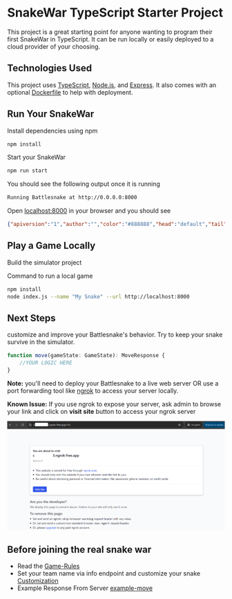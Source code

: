 # SnakeWar TypeScript Starter Project

This project is a great starting point for anyone wanting to program their first SnakeWar in TypeScript. It can be run locally or easily deployed to a cloud provider of your choosing. 

## Technologies Used

This project uses [TypeScript](https://www.typescriptlang.org/), [Node.js](https://nodejs.org/en/), and [Express](https://expressjs.com/). It also comes with an optional [Dockerfile](https://docs.docker.com/engine/reference/builder/) to help with deployment.

## Run Your SnakeWar

Install dependencies using npm

```sh
npm install
```

Start your SnakeWar

```sh
npm run start
```

You should see the following output once it is running

```sh
Running Battlesnake at http://0.0.0.0:8000
```

Open [localhost:8000](http://localhost:8000) in your browser and you should see

```json
{"apiversion":"1","author":"","color":"#888888","head":"default","tail":"default"}
```

## Play a Game Locally

Build the simulator project

Command to run a local game

```bash
npm install
node index.js --name "My Snake" --url http://localhost:8000
```

## Next Steps

customize and improve your Battlesnake's behavior. Try to keep your snake survive in the simulator. 

```js
function move(gameState: GameState): MoveResponse {
    //YOUR LOGIC HERE
}
```

**Note:** you'll need to deploy your Battlesnake to a live web server OR use a port forwarding tool like [ngrok](https://ngrok.com/) to access your server locally.

**Known Issue:** If you use ngrok to expose your server, ask admin to browse your link and click on **visit site** button to access your ngrok server

![ngrok-visit-site](./pic/ngrok_accept_visit_site.png)

## Before joining the real snake war
- Read the [Game-Rules](./docs/game-rules.md)
- Set your team name via info endpoint and customize your snake [Customization](./docs/customization.md)
- Example Response From Server [example-move](./docs/example-move.md)